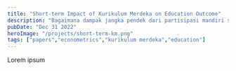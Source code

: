 ```yaml
---
title: "Short-term Impact of Kurikulum Merdeka on Education Outcome"
description: "Bagaimana dampak jangka pendek dari partisipasi mandiri sekolah dalam melaksanakan implementasi Kurikulum Merdeka terhadap capaian literasi dan numerasi? Bagaimana heterogenitas dampak tersebut dilihat dari berbagai karakteristik geografis, sosio-ekonomi, dan politik. Bagaimana dengan kaitannya dengan program Sekolah Penggerak dan Guru Penggerak? Bagaimana aktivitas di PMM dapat memengaruhi?"
pubDate: "Dec 31 2022"
heroImage: "/projects/short-term-km.png"
tags: ["papers","econometrics","kurikulum merdeka","education"]
---
```


Lorem ipsum